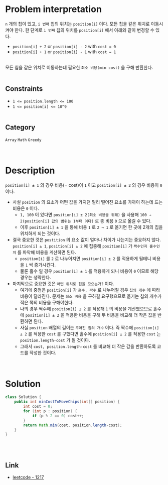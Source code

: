 # Problem interpretation
`n` 개의 칩이 있고, `i 번째` 칩의 위치는 `position[i]` 이다. 모든 칩을 같은 위치로 이동시켜야 한다. 한 단계로 `i 번째` 칩의 위치를 `position[i]` 에서 아래와 같이 변경할 수 있다.
- `position[i] + 2` or `position[i] - 2` with `cost = 0`
- `position[i] + 1` or `position[i] - 1` with `cost = 1`
<br/><br/>

모든 칩을 같은 위치로 이동하는데 필요한 `최소 비용(min cost)` 을 구해 반환한다.
<br/><br/>

## Constraints
- `1 <= position.length <= 100`
- `1 <= position[i] <= 10^9`
<br/><br/>

## Category
`Array` `Math` `Greedy`
<br/><br/><br/>

# Description
`position[i] ± 1` 의 경우 비용(= cost)이 `1` 이고 `position[i] ± 2` 의 경우 비용이 `0` 이다.
- 사실 `position` 의 요소가 어떤 값을 가지던 멀리 떨어진 요소를 가까이 하는데 드는 비용은 `0` 이다.
    - `1, 100` 이 있다면 `position[i] ± 2(최소 비용을 위해)` 을 사용해 `100 → 2(position[i] 값의 범위는 1부터 이다)` 로 총 비용 `0` 으로 옮길 수 있다.
    - 이후 `position[i] ± 1` 을 통해 비용 `1` 로 `2 → 1` 로 옮기면 한 곳에 2개의 칩을 위치하게 되는 것이다.
- 결국 중요한 것은 `postition` 의 요소 값이 얼마나 차이가 나는지는 중요하지 않다. `position[i] ± 1`, `position[i] ± 2` 에 집중해 `position[i]` 가 `짝수인지 홀수인지` 를 파악해 비용을 계산하면 된다.
    - `position[i]` 를 `2` 로 나누어지면 `position[i] ± 2` 를 적용하게 될테니 비용을 `1` 씩 증가시킨다.
    - 물론 홀수 일 경우 `position[i] ± 1` 를 적용하게 되니 비용이 `0` 이므로 해당 경우는 생략한다.
- 마지막으로 중요한 것은 `어떤 위치로 칩을 모으는가?` 이다.
    - 여기에 중점은 `position[i]` 가 `홀수, 짝수` 로 나누어질 경우 `칩의 개수` 에 따라 비용이 달라진다. 문제는 `최소 비용` 을 구하길 요구했으므로 옮기는 칩의 개수가 적은 쪽의 비용을 구해야한다.
    - 나의 경우 짝수에 `position[i] ± 2` 를 적용해 `1` 의 비용을 계산했으므로 홀수에 `position[i] ± 2` 을 적용한 비용을 구해 두 비용을 비교해 더 작은 값을 반환하면 된다.
    - 사실 `position` 배열의 길이는 `주어진 칩의 개수` 이다. 즉 짝수에 `position[i] ± 2` 를 적용한 `cost` 를 구했다면 홀수에 `position[i] ± 2` 를 적용한 `cost` 는 `position.length-cost` 가 될 것이다.
    - 그래서 `cost, position.length-cost` 를 비교해 더 작은 값을 반환하도록 코드를 작성한 것이다.
<br/><br/><br/>

# Solution
```java
class Solution {
    public int minCostToMoveChips(int[] position) {
        int cost = 0;
        for (int p : position) {
            if (p % 2 == 0) cost++;
        }
        return Math.min(cost, position.length-cost);
    }
}
```
<br/><br/>

## Link
- [leetcode - 1217](https://leetcode.com/problems/minimum-cost-to-move-chips-to-the-same-position/description/)